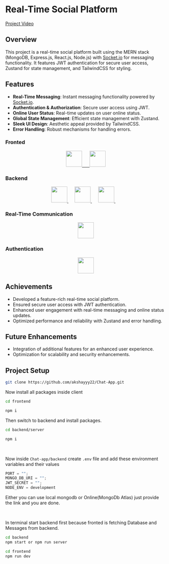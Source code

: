 
# Real-Time Social Platform

[Project Video](https://drive.google.com/file/d/1SMpVDGx3mXK62uaPK6kEFpnjLtVRMn4H/view?usp=drive_link)


## Overview

This project is a real-time social platform built using the MERN stack (MongoDB, Express.js, React.js, Node.js) with [Socket.io](http://socket.io/) for messaging functionality. It features JWT authentication for secure user access, Zustand for state management, and TailwindCSS for styling.

## Features

- **Real-Time Messaging**: Instant messaging functionality powered by [Socket.io](http://socket.io/).
- **Authentication & Authorization**: Secure user access using JWT.
- **Online User Status**: Real-time updates on user online status.
- **Global State Management**: Efficient state management with Zustand.
- **Sleek UI Design**: Aesthetic appeal provided by TailwindCSS.
- **Error Handling**: Robust mechanisms for handling errors.

### Fronted 

<p align = "center">
 <a href="https://react.dev" target="_blank"><img src="https://cdn.jsdelivr.net/gh/devicons/devicon@latest/icons/react/react-original-wordmark.svg" height="50"/> &nbsp;&nbsp;&nbsp;&nbsp;
 </a>
<a href="https://tailwindcss.com/">
<img src="https://cdn.jsdelivr.net/gh/devicons/devicon@latest/icons/tailwindcss/tailwindcss-original.svg" height="50"/>
</a>
</p>
 
### Backend

<p align = "center">
<a href="https://nodejs.org/en" target="_blank">
<img src="https://cdn.jsdelivr.net/gh/devicons/devicon@latest/icons/nodejs/nodejs-original-wordmark.svg" height="50"/>
</a>&nbsp;&nbsp;&nbsp;&nbsp;
<a href="https://expressjs.com/" target="_blank">
<img src="https://cdn.jsdelivr.net/gh/devicons/devicon@latest/icons/express/express-original-wordmark.svg" height="50" />
</a>&nbsp;&nbsp;&nbsp;&nbsp;
<a href="https://www.mongodb.com/" target="_blank">
<img src="https://cdn.jsdelivr.net/gh/devicons/devicon@latest/icons/mongodb/mongodb-original-wordmark.svg" height="50"/>
</a>&nbsp;&nbsp;&nbsp;&nbsp;

</p>

### Real-Time Communication  
<p align = "center">
 <a href="https://socket.io/">
<img src="https://socket.io/images/logo.svg" width="50" >
</a>
</p>

### Authentication

<p align = "center">
 <a href="https://socket.io/">
<img src="https://jwt.io/img/pic_logo.svg" width="50" >
</a>
</p>



## Achievements

- Developed a feature-rich real-time social platform.
- Ensured secure user access with JWT authentication.
- Enhanced user engagement with real-time messaging and online status updates.
- Optimized performance and reliability with Zustand and error handling.

## Future Enhancements

- Integration of additional features for an enhanced user experience.
- Optimization for scalability and security enhancements.


## Project Setup

```bash
git clone https://github.com/akshayyy22/Chat-App.git
```

Now install all packages inside client

```bash
cd frontend

npm i
```

Then switch to backend and install packages.

```bash
cd backend/server

npm i
```

<br>

Now inside `Chat-app/backend` create `.env` file and add these environment variables and their values

```js
PORT = "";
MONGO_DB_URI = "";
JWT_SECRET = "";
NODE_ENV = development
```
Either you can use local mongodb or Online(MongoDb Atlas) just provide the link and you are done.

<br>

In terminal start backend first because fronted is fetching Database and Messages from backend.

```bash
cd backend
npm start or npm run server
```

```bash
cd frontend
npm run dev
```


